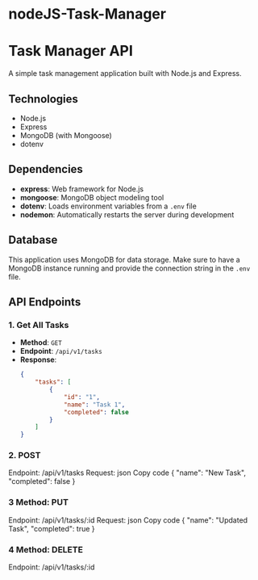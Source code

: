 # nodeJS-Task-Manager

# Task Manager API

A simple task management application built with Node.js and Express.

## Technologies

- Node.js
- Express
- MongoDB (with Mongoose)
- dotenv

## Dependencies

- **express**: Web framework for Node.js
- **mongoose**: MongoDB object modeling tool
- **dotenv**: Loads environment variables from a `.env` file
- **nodemon**: Automatically restarts the server during development

## Database

This application uses MongoDB for data storage. Make sure to have a MongoDB instance running and provide the connection string in the `.env` file.

## API Endpoints

### 1. Get All Tasks
- **Method**: `GET`
- **Endpoint**: `/api/v1/tasks`
- **Response**:
  ```json
  {
      "tasks": [
          {
              "id": "1",
              "name": "Task 1",
              "completed": false
          }
      ]
  }

### 2. POST
Endpoint: /api/v1/tasks
Request:
json
Copy code
{
    "name": "New Task",
    "completed": false
}

### 3 Method: PUT
Endpoint: /api/v1/tasks/:id
Request:
json
Copy code
{
    "name": "Updated Task",
    "completed": true
}

### 4 Method: DELETE
Endpoint: /api/v1/tasks/:id
